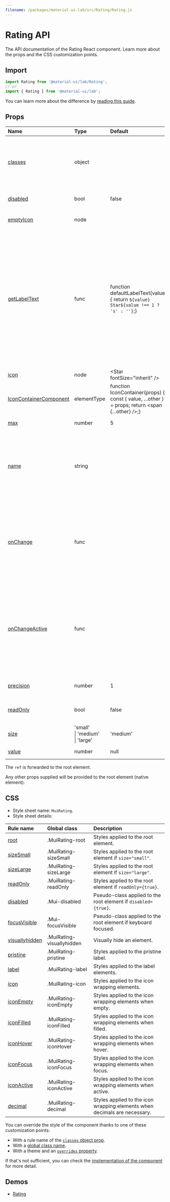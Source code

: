 ```yaml
---
filename: /packages/material-ui-lab/src/Rating/Rating.js
---
```


<!--- This documentation is automatically generated, do not try to edit it. -->

# Rating API

<p class="description">The API documentation of the Rating React component. Learn more about the props and the CSS customization points.</p>

## Import

```js
import Rating from '@material-ui/lab/Rating';
// or
import { Rating } from '@material-ui/lab';
```

You can learn more about the difference by [reading this guide](/guides/minimizing-bundle-size/).



## Props

| Name | Type | Default | Description |
|:-----|:-----|:--------|:------------|
| <a class="anchor-link" id="props--classes"></a><a href="#props--classes" class="prop-name">classes</a> | <span class="prop-type">object</span> |  | Override or extend the styles applied to the component. See [CSS API](#css) below for more details. |
| <a class="anchor-link" id="props--disabled"></a><a href="#props--disabled" class="prop-name">disabled</a> | <span class="prop-type">bool</span> | <span class="prop-default">false</span> | If `true`, the rating will be disabled. |
| <a class="anchor-link" id="props--emptyIcon"></a><a href="#props--emptyIcon" class="prop-name">emptyIcon</a> | <span class="prop-type">node</span> |  | The icon to display when empty. |
| <a class="anchor-link" id="props--getLabelText"></a><a href="#props--getLabelText" class="prop-name">getLabelText</a> | <span class="prop-type">func</span> | <span class="prop-default">function defaultLabelText(value) {  return `${value} Star${value !== 1 ? 's' : ''}`;}</span> | Accepts a function which returns a string value that provides a user-friendly name for the current value of the rating.<br>For localization purposes, you can use the provided [translations](/guides/localization/).<br><br>**Signature:**<br>`function(value: number) => string`<br>*value:* The rating label's value to format. |
| <a class="anchor-link" id="props--icon"></a><a href="#props--icon" class="prop-name">icon</a> | <span class="prop-type">node</span> | <span class="prop-default">&lt;Star fontSize="inherit" /></span> | The icon to display. |
| <a class="anchor-link" id="props--IconContainerComponent"></a><a href="#props--IconContainerComponent" class="prop-name">IconContainerComponent</a> | <span class="prop-type">elementType</span> | <span class="prop-default">function IconContainer(props) {  const { value, ...other } = props;  return &lt;span {...other} />;}</span> | The component containing the icon. |
| <a class="anchor-link" id="props--max"></a><a href="#props--max" class="prop-name">max</a> | <span class="prop-type">number</span> | <span class="prop-default">5</span> | Maximum rating. |
| <a class="anchor-link" id="props--name"></a><a href="#props--name" class="prop-name">name</a> | <span class="prop-type">string</span> |  | The name attribute of the radio `input` elements. If `readOnly` is false, the prop is required, this input name`should be unique within the parent form. |
| <a class="anchor-link" id="props--onChange"></a><a href="#props--onChange" class="prop-name">onChange</a> | <span class="prop-type">func</span> |  | Callback fired when the value changes.<br><br>**Signature:**<br>`function(event: object, value: number) => void`<br>*event:* The event source of the callback.<br>*value:* The new value. |
| <a class="anchor-link" id="props--onChangeActive"></a><a href="#props--onChangeActive" class="prop-name">onChangeActive</a> | <span class="prop-type">func</span> |  | Callback function that is fired when the hover state changes.<br><br>**Signature:**<br>`function(event: object, value: number) => void`<br>*event:* The event source of the callback.<br>*value:* The new value. |
| <a class="anchor-link" id="props--precision"></a><a href="#props--precision" class="prop-name">precision</a> | <span class="prop-type">number</span> | <span class="prop-default">1</span> | The minimum increment value change allowed. |
| <a class="anchor-link" id="props--readOnly"></a><a href="#props--readOnly" class="prop-name">readOnly</a> | <span class="prop-type">bool</span> | <span class="prop-default">false</span> | Removes all hover effects and pointer events. |
| <a class="anchor-link" id="props--size"></a><a href="#props--size" class="prop-name">size</a> | <span class="prop-type">'small'<br>&#124;&nbsp;'medium'<br>&#124;&nbsp;'large'</span> | <span class="prop-default">'medium'</span> | The size of the rating. |
| <a class="anchor-link" id="props--value"></a><a href="#props--value" class="prop-name">value</a> | <span class="prop-type">number</span> | <span class="prop-default">null</span> | The rating value. |

The `ref` is forwarded to the root element.

Any other props supplied will be provided to the root element (native element).

## CSS

- Style sheet name: `MuiRating`.
- Style sheet details:

| Rule name | Global class | Description |
|:-----|:-------------|:------------|
| <a class="anchor-link" id="css--root"></a><a href="#css--root" class="prop-name">root</a> | <span class="prop-name">.MuiRating-root</span> | Styles applied to the root element.
| <a class="anchor-link" id="css--sizeSmall"></a><a href="#css--sizeSmall" class="prop-name">sizeSmall</a> | <span class="prop-name">.MuiRating-sizeSmall</span> | Styles applied to the root element if `size="small"`.
| <a class="anchor-link" id="css--sizeLarge"></a><a href="#css--sizeLarge" class="prop-name">sizeLarge</a> | <span class="prop-name">.MuiRating-sizeLarge</span> | Styles applied to the root element if `size="large"`.
| <a class="anchor-link" id="css--readOnly"></a><a href="#css--readOnly" class="prop-name">readOnly</a> | <span class="prop-name">.MuiRating-readOnly</span> | Styles applied to the root element if `readOnly={true}`.
| <a class="anchor-link" id="css--disabled"></a><a href="#css--disabled" class="prop-name">disabled</a> | <span class="prop-name">.Mui-disabled</span> | Pseudo-class applied to the root element if `disabled={true}`.
| <a class="anchor-link" id="css--focusVisible"></a><a href="#css--focusVisible" class="prop-name">focusVisible</a> | <span class="prop-name">.Mui-focusVisible</span> | Pseudo-class applied to the root element if keyboard focused.
| <a class="anchor-link" id="css--visuallyhidden"></a><a href="#css--visuallyhidden" class="prop-name">visuallyhidden</a> | <span class="prop-name">.MuiRating-visuallyhidden</span> | Visually hide an element.
| <a class="anchor-link" id="css--pristine"></a><a href="#css--pristine" class="prop-name">pristine</a> | <span class="prop-name">.MuiRating-pristine</span> | Styles applied to the pristine label.
| <a class="anchor-link" id="css--label"></a><a href="#css--label" class="prop-name">label</a> | <span class="prop-name">.MuiRating-label</span> | Styles applied to the label elements.
| <a class="anchor-link" id="css--icon"></a><a href="#css--icon" class="prop-name">icon</a> | <span class="prop-name">.MuiRating-icon</span> | Styles applied to the icon wrapping elements.
| <a class="anchor-link" id="css--iconEmpty"></a><a href="#css--iconEmpty" class="prop-name">iconEmpty</a> | <span class="prop-name">.MuiRating-iconEmpty</span> | Styles applied to the icon wrapping elements when empty.
| <a class="anchor-link" id="css--iconFilled"></a><a href="#css--iconFilled" class="prop-name">iconFilled</a> | <span class="prop-name">.MuiRating-iconFilled</span> | Styles applied to the icon wrapping elements when filled.
| <a class="anchor-link" id="css--iconHover"></a><a href="#css--iconHover" class="prop-name">iconHover</a> | <span class="prop-name">.MuiRating-iconHover</span> | Styles applied to the icon wrapping elements when hover.
| <a class="anchor-link" id="css--iconFocus"></a><a href="#css--iconFocus" class="prop-name">iconFocus</a> | <span class="prop-name">.MuiRating-iconFocus</span> | Styles applied to the icon wrapping elements when focus.
| <a class="anchor-link" id="css--iconActive"></a><a href="#css--iconActive" class="prop-name">iconActive</a> | <span class="prop-name">.MuiRating-iconActive</span> | Styles applied to the icon wrapping elements when active.
| <a class="anchor-link" id="css--decimal"></a><a href="#css--decimal" class="prop-name">decimal</a> | <span class="prop-name">.MuiRating-decimal</span> | Styles applied to the icon wrapping elements when decimals are necessary.

You can override the style of the component thanks to one of these customization points:

- With a rule name of the [`classes` object prop](/customization/components/#overriding-styles-with-classes).
- With a [global class name](/customization/components/#overriding-styles-with-global-class-names).
- With a theme and an [`overrides` property](/customization/globals/#css).

If that's not sufficient, you can check the [implementation of the component](https://github.com/mui-org/material-ui/blob/master/packages/material-ui-lab/src/Rating/Rating.js) for more detail.

## Demos

- [Rating](/components/rating/)

